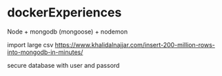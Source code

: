 # dockerExperiences
Node + mongodb (mongoose) + nodemon

import large csv
https://www.khalidalnajjar.com/insert-200-million-rows-into-mongodb-in-minutes/

secure database with user and passord

